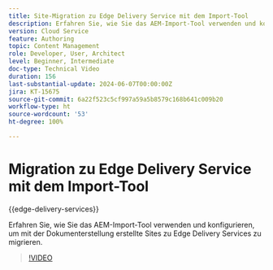 ```yaml
---
title: Site-Migration zu Edge Delivery Service mit dem Import-Tool
description: Erfahren Sie, wie Sie das AEM-Import-Tool verwenden und konfigurieren, um Sites zu Edge Delivery Services zu migrieren.
version: Cloud Service
feature: Authoring
topic: Content Management
role: Developer, User, Architect
level: Beginner, Intermediate
doc-type: Technical Video
duration: 156
last-substantial-update: 2024-06-07T00:00:00Z
jira: KT-15675
source-git-commit: 6a22f523c5cf997a59a5b8579c168b641c009b20
workflow-type: ht
source-wordcount: '53'
ht-degree: 100%

---
```



# Migration zu Edge Delivery Service mit dem Import-Tool

{{edge-delivery-services}}

Erfahren Sie, wie Sie das AEM-Import-Tool verwenden und konfigurieren, um mit der Dokumenterstellung erstellte Sites zu Edge Delivery Services zu migrieren.

>[!VIDEO](https://video.tv.adobe.com/v/3429595/?learn=on)
